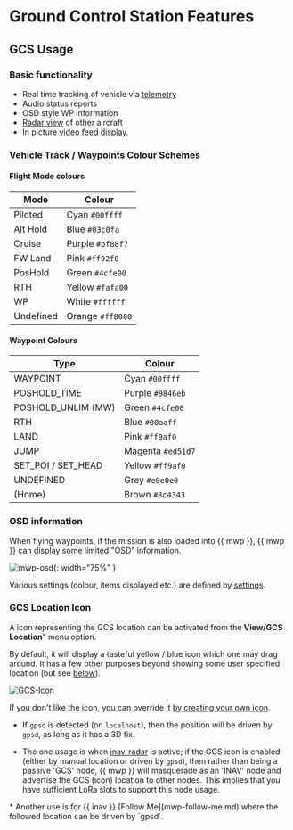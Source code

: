 # Ground Control Station Features

## GCS Usage

### Basic functionality

* Real time tracking of vehicle via [telemetry](mwp-multi-procotol.md)
* Audio status reports
* OSD style WP information
* [Radar view](mwp-Radar-View.md) of other aircraft
* In picture [video feed display](mwp_video_player.md).


### Vehicle Track / Waypoints Colour Schemes

#### Flight Mode colours

| Mode | Colour |
| ---- | ------- |
| Piloted | Cyan `#00ffff` |
| Alt Hold | Blue `#03c0fa` |
| Cruise | Purple `#bf88f7` |
| FW Land | Pink `#ff92f0` |
| PosHold | Green `#4cfe00` |
| RTH | Yellow `#fafa00` |
| WP | White `#ffffff` |
| Undefined | Orange `#ff8000` |

#### Waypoint Colours

| Type | Colour |
| ---- | ------ |
| WAYPOINT | Cyan `#00ffff` |
| POSHOLD_TIME | Purple `#9846eb` |
| POSHOLD_UNLIM (MW) | Green `#4cfe00` |
| RTH | Blue `#00aaff` |
| LAND | Pink `#ff9af0` |
| JUMP | Magenta `#ed51d7` |
| SET_POI / SET_HEAD | Yellow `#ff9af0` |
| UNDEFINED | Grey `#e0e0e0` |
|(Home) | Brown `#8c4343` |

### OSD information

When flying waypoints, if the mission is also loaded into {{ mwp }}, {{ mwp }} can display some limited "OSD" information.

![mwp-osd](images/mwp-osd.avif){: width="75%" }

Various settings (colour, items displayed etc.) are defined by [settings](mwp-Configuration.md#dconf-gsettings).

### GCS Location Icon

A icon representing the GCS location can be activated from the **View/GCS Location**" menu option.

By default, it will display a tasteful yellow / blue icon which one may drag around. It has a few other  purposes beyond showing some user specified location (but see [below](#radar)).

![GCS-Icon](images/gcs-icon.avif)

If you don't like the icon, you can override it [by creating your own icon](mwp-Configuration.md#settings-precedence-and-user-updates).

* If `gpsd` is detected (on `localhost`), then the position will be driven by `gpsd`, as long as it has  a 3D fix.

* <span id="radar">The one  usage is when [inav-radar](mwp-Radar-View.md) is active; if the GCS icon is enabled (either by manual location or driven by `gpsd`), then rather than being a passive 'GCS' node, {{ mwp }} will masquerade as an 'INAV' node and advertise the GCS (icon) location to other nodes. This implies that you have sufficient LoRa slots to support this node usage.
</span>
* Another use is for {{ inav }} [Follow Me](mwp-follow-me.md) where the followed location can be driven by `gpsd`.
